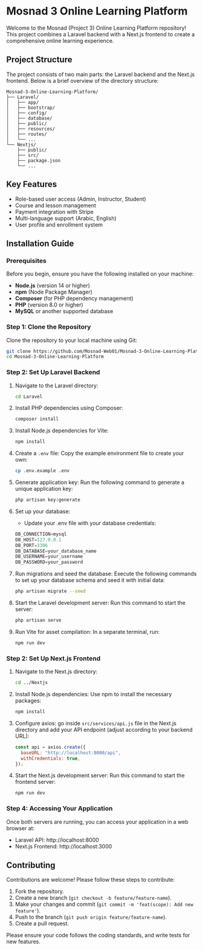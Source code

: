 # Mosnad 3 Online Learning Platform

Welcome to the Mosnad (Project 3) Online Learning Platform repository! This project combines a Laravel backend with a Next.js frontend to create a comprehensive online learning experience.

## Project Structure

The project consists of two main parts: the Laravel backend and the Next.js frontend. Below is a brief overview of the directory structure:

```
Mosnad-3-Online-Learning-Platform/
├── Laravel/
│   ├── app/
│   ├── bootstrap/
│   ├── config/
│   ├── database/
│   ├── public/
│   ├── resources/
│   ├── routes/
│   └── ...
└── Nextjs/
    ├── public/
    ├── src/
    ├── package.json
    └── ...
```

## Key Features

- Role-based user access (Admin, Instructor, Student)
- Course and lesson management
- Payment integration with Stripe
- Multi-language support (Arabic, English)
- User profile and enrollment system

## Installation Guide

### Prerequisites

Before you begin, ensure you have the following installed on your machine:

- **Node.js** (version 14 or higher)
- **npm** (Node Package Manager)
- **Composer** (for PHP dependency management)
- **PHP** (version 8.0 or higher)
- **MySQL** or another supported database

### Step 1: Clone the Repository

Clone the repository to your local machine using Git:

```bash
git clone https://github.com/Mosnad-Web01/Mosnad-3-Online-Learning-Platform
cd Mosnad-3-Online-Learning-Platform
```

### Step 2: Set Up Laravel Backend

1. Navigate to the Laravel directory:

   ```bash
   cd Laravel
   ```

2. Install PHP dependencies using Composer:

   ```bash
   composer install
   ```

3. Install Node.js dependencies for Vite:

   ```bash
   npm install
   ```

4. Create a `.env` file: Copy the example environment file to create your own:

   ```bash
   cp .env.example .env
   ```

5. Generate application key: Run the following command to generate a unique application key:

   ```bash
   php artisan key:generate
   ```

6. Set up your database:

   - Update your .env file with your database credentials:

   ```js
   DB_CONNECTION=mysql
   DB_HOST=127.0.0.1
   DB_PORT=3306
   DB_DATABASE=your_database_name
   DB_USERNAME=your_username
   DB_PASSWORD=your_password
   ```

7. Run migrations and seed the database: Execute the following commands to set up your database schema and seed it with initial data:

   ```bash
   php artisan migrate --seed
   ```

8. Start the Laravel development server: Run this command to start the server:

   ```bash
   php artisan serve
   ```

9. Run Vite for asset compilation: In a separate terminal, run:

   ```bash
   npm run dev
   ```

### Step 2: Set Up Next.js Frontend

1. Navigate to the Next.js directory:

   ```bash
   cd ../Nextjs
   ```

2. Install Node.js dependencies: Use npm to install the necessary packages:

   ```bash
   npm install
   ```

3. Configure axios: go inside `src/services/api.js` file in the Next.js directory and add your API endpoint (adjust according to your backend URL):

   ```js
   const api = axios.create({
     baseURL: "http://localhost:8000/api",
     withCredentials: true,
   });
   ```

4. Start the Next.js development server: Run this command to start the frontend server:

   ```bash
   npm run dev
   ```

### Step 4: Accessing Your Application

Once both servers are running, you can access your application in a web browser at:

- Laravel API: http://localhost:8000
- Next.js Frontend: http://localhost:3000

## Contributing

Contributions are welcome! Please follow these steps to contribute:

1. Fork the repository.
2. Create a new branch (`git checkout -b feature/feature-name`).
3. Make your changes and commit (`git commit -m 'feat(scope): Add new feature'`).
4. Push to the branch (`git push origin feature/feature-name`).
5. Create a pull request.

Please ensure your code follows the coding standards, and write tests for new features.
